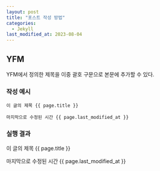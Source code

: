 ```yaml
---
layout: post
title: "포스트 작성 방법"
categories:
  - Jekyll
last_modified_at: 2023-08-04
---
```


## YFM

YFM에서 정의한 제목을 이중 괄호 구문으로 본문에 추가할 수 있다.

### 작성 예시

```
이 글의 제목 {{ page.title }}

마지막으로 수정된 시간 {{ page.last_modified_at }}
```

### 실행 결과

이 글의 제목 {{ page.title }}

마지막으로 수정된 시간 {{ page.last_modified_at }}
